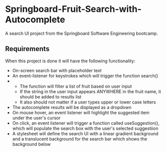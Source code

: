 # Springboard-Fruit-Search-with-Autocomplete
A search UI project from the Springboard Software Engineering bootcamp. 
## Requirements
When this project is done it will have the following functionality: 
* On-screen search bar with placeholder text
* An event-listener for keystrokes which will trigger the function search()
* * The function will filter a list of fruit based on user input
  * If the string in the user input appears ANYWHERE in the fruit name, it should be added to results list
  * It also should not matter if a user types upper or lower case letters
* The autocomplete results will be displayed as a dropdown
* On mouse hover, an event listener will highlight the suggested item under the user's cursor
* On click, an event listener will trigger a function called useSuggestion(), which will populate the search box with the user's selected suggestiion
* A stylesheet will define the search UI with a linear gradient background and a translucent background for the search bar which shows the background below
